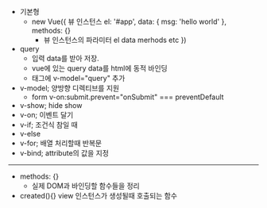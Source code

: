 - 기본형 
  - new Vue({ 뷰 인스턴스
    el: '#app',
    data: {
        msg: 'hello world'
    },
    methods: {}
      - 뷰 인스턴스의 파라미터 el data merhods etc
})
- query
  - 입력 data를 받아 저장.
  - vue에 있는 query data를 html에 동적 바인딩
  - 태그에 v-model="query" 추가
- v-model; 양방향 디렉티브를 지원
  - form v-on:submit.prevent="onSubmit" === preventDefault
- v-show; hide show
- v-on; 이벤트 달기
- v-if; 조건식 참일 때
- v-else
- v-for; 배열 처리할때 반복문
- v-bind; attribute의 값을 지정
---
- methods: {}
  - 실제 DOM과 바인딩할 함수들을 정리
- created(){} view 인스턴스가 생성될때 호출되는 함수